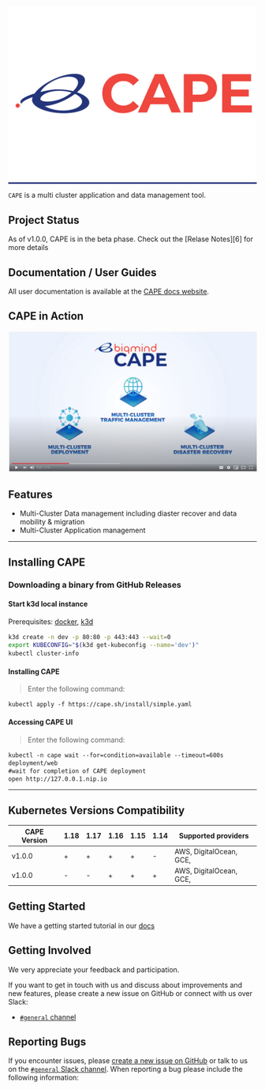 
<p align="center" style="background-color:#23327c"><img src="assets/logo.png"/></p>

`CAPE` is a multi cluster application and data management tool.

## Project Status

As of v1.0.0, CAPE is in the beta phase. Check out the
[Relase Notes][6] for more details 


## Documentation / User Guides

All user documentation is available at the [CAPE docs website](https://docs.cape.sh/docs/).

## CAPE in Action
[![CAPE](assets/youtube-cape.png)](https://youtu.be/4KJt8NXTO8E "CAPE INTRO")

## Features

* Multi-Cluster Data management including diaster recover and data mobility & migration
* Multi-Cluster Application management

<hr /> 

## Installing CAPE

### Downloading a binary from GitHub Releases  
#### Start k3d local instance
Prerequisites: [docker](https://docs.docker.com/get-docker/), [k3d](https://github.com/rancher/k3d)
```sh
k3d create -n dev -p 80:80 -p 443:443 --wait=0
export KUBECONFIG="$(k3d get-kubeconfig --name='dev')"
kubectl cluster-info
````

#### Installing CAPE
> Enter the following command:
```
kubectl apply -f https://cape.sh/install/simple.yaml
```

#### Accessing CAPE UI
> Enter the following command:
```
kubectl -n cape wait --for=condition=available --timeout=600s deployment/web
#wait for completion of CAPE deployment
open http://127.0.0.1.nip.io
```
<hr />

## Kubernetes Versions Compatibility


| CAPE Version | 1.18 | 1.17 | 1.16 | 1.15 | 1.14  | Supported providers|
| --------------- | ---- | ---- | ---- | ---- | ----  | -----------------|
| v1.0.0        | +    | +    | +    | +    | -        | AWS, DigitalOcean, GCE,  |
| v1.0.0        | -    | -    | +    | +    | +        | AWS, DigitalOcean, GCE,  |

## Getting Started
We have a getting started tutorial in our  [docs](https://docs.cape.sh/docs/simple-install)

## Getting Involved

We very appreciate your feedback and participation.

If you want to get in touch with us and discuss about improvements and new
features, please create a new issue on GitHub or connect with us over Slack:

* [`#general` channel](https://capesh.slack.com)

## Reporting Bugs

If you encounter issues, please [create a new issue on GitHub](https://github.com/cape-sh/cape/issues/new) or talk to us
on the [`#general` Slack channel](https://capesh.slack.com). When reporting a bug please include the
following information:



[1]: https://github.com/cape-sh/cape/issues/new
[2]: https://github.com/cape-sh/cape#features
[3]: https://groups.google.com/forum/#!forum/cape-sh
[4]: http://capesh.slack.io/
[5]: https://docs.cape.sh/blog/2020/06/01/Introducing-CAPE-v0.1.1

